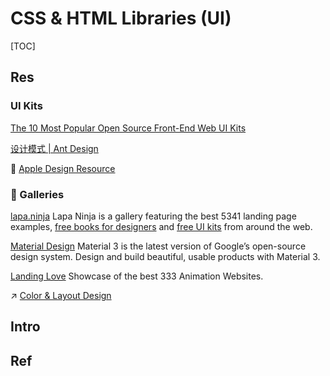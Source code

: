 # CSS & HTML Libraries (UI)

[TOC]



## Res
### UI Kits
[The 10 Most Popular Open Source Front-End Web UI Kits](https://speckyboy.com/open-source-front-end-ui-kits/)

[设计模式 | Ant Design](https://www.yuque.com/ant-design/design-pattern/intro)

📂 [Apple Design Resource](https://developer.apple.com/design/resources/)


### 💄 Galleries
[lapa.ninja](https://www.lapa.ninja)
Lapa Ninja is a gallery featuring the best 5341 landing page examples, [free books for designers](https://www.lapa.ninja/book/) and [free UI kits](https://www.lapa.ninja/freebies/) from around the web.

[Material Design](https://m3.material.io)
Material 3 is the latest version of Google’s open-source design system. Design and build beautiful, usable products with Material 3.

[Landing Love](https://www.landing.love/)
Showcase of the best 333 Animation Websites.

↗ [Color & Layout Design](../../Frontend%20Dev%20Library/HTML%20&%20CSS%20Themes/Color%20&%20Layout%20Design.md)



## Intro



## Ref
[普通人的网页配色方案]: https://www.ruanyifeng.com/blog/2019/03/coloring-scheme.html

